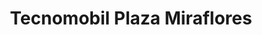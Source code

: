 ---
title: "Tecnomobil Plaza Miraflores"
url: /tegucigalpa/tecnomobil-plaza-miraflores/
shop: general
---